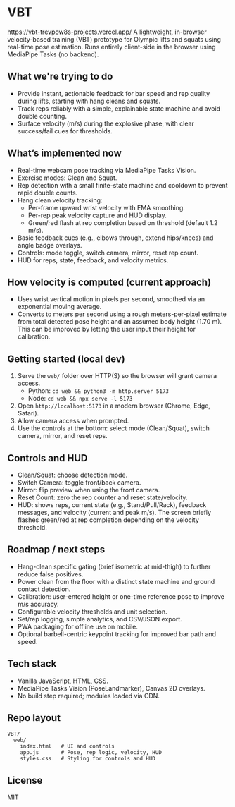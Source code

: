 # VBT
https://vbt-trevpow8s-projects.vercel.app/
A lightweight, in-browser velocity-based training (VBT) prototype for Olympic lifts and squats using real-time pose estimation. Runs entirely client-side in the browser using MediaPipe Tasks (no backend).

## What we're trying to do
- Provide instant, actionable feedback for bar speed and rep quality during lifts, starting with hang cleans and squats.
- Track reps reliably with a simple, explainable state machine and avoid double counting.
- Surface velocity (m/s) during the explosive phase, with clear success/fail cues for thresholds.

## What’s implemented now
- Real-time webcam pose tracking via MediaPipe Tasks Vision.
- Exercise modes: Clean and Squat.
- Rep detection with a small finite-state machine and cooldown to prevent rapid double counts.
- Hang clean velocity tracking:
  - Per-frame upward wrist velocity with EMA smoothing.
  - Per-rep peak velocity capture and HUD display.
  - Green/red flash at rep completion based on threshold (default 1.2 m/s).
- Basic feedback cues (e.g., elbows through, extend hips/knees) and angle badge overlays.
- Controls: mode toggle, switch camera, mirror, reset rep count.
- HUD for reps, state, feedback, and velocity metrics.

## How velocity is computed (current approach)
- Uses wrist vertical motion in pixels per second, smoothed via an exponential moving average.
- Converts to meters per second using a rough meters-per-pixel estimate from total detected pose height and an assumed body height (1.70 m). This can be improved by letting the user input their height for calibration.

## Getting started (local dev)
1. Serve the `web/` folder over HTTP(S) so the browser will grant camera access.
   - Python: `cd web && python3 -m http.server 5173`
   - Node: `cd web && npx serve -l 5173`
2. Open `http://localhost:5173` in a modern browser (Chrome, Edge, Safari).
3. Allow camera access when prompted.
4. Use the controls at the bottom: select mode (Clean/Squat), switch camera, mirror, and reset reps.

## Controls and HUD
- Clean/Squat: choose detection mode.
- Switch Camera: toggle front/back camera.
- Mirror: flip preview when using the front camera.
- Reset Count: zero the rep counter and reset state/velocity.
- HUD: shows reps, current state (e.g., Stand/Pull/Rack), feedback messages, and velocity (current and peak m/s). The screen briefly flashes green/red at rep completion depending on the velocity threshold.

## Roadmap / next steps
- Hang-clean specific gating (brief isometric at mid-thigh) to further reduce false positives.
- Power clean from the floor with a distinct state machine and ground contact detection.
- Calibration: user-entered height or one-time reference pose to improve m/s accuracy.
- Configurable velocity thresholds and unit selection.
- Set/rep logging, simple analytics, and CSV/JSON export.
- PWA packaging for offline use on mobile.
- Optional barbell-centric keypoint tracking for improved bar path and speed.

## Tech stack
- Vanilla JavaScript, HTML, CSS.
- MediaPipe Tasks Vision (PoseLandmarker), Canvas 2D overlays.
- No build step required; modules loaded via CDN.

## Repo layout
```
VBT/
  web/
    index.html   # UI and controls
    app.js       # Pose, rep logic, velocity, HUD
    styles.css   # Styling for controls and HUD
```

## License
MIT
